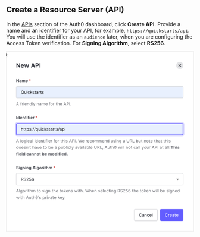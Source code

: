 ## Create a Resource Server (API)

In the [APIs](${manage_url}/#/apis) section of the Auth0 dashboard, click **Create API**. Provide a name and an identifier for your API, for example, `https://quickstarts/api`. You will use the identifier as an `audience` later, when you are configuring the Access Token verification. For **Signing Algorithm**, select **RS256**.

![Create API](/media/articles/server-apis/create-api.png)